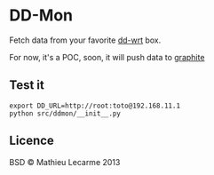 DD-Mon
======

Fetch data from your favorite [dd-wrt](http://www.dd-wrt.com/site/index) box.

For now, it's a POC, soon, it will push data to [graphite](http://graphite.wikidot.com/)

Test it
-------

    export DD_URL=http://root:toto@192.168.11.1
    python src/ddmon/__init__.py

Licence
-------
BSD © Mathieu Lecarme 2013
